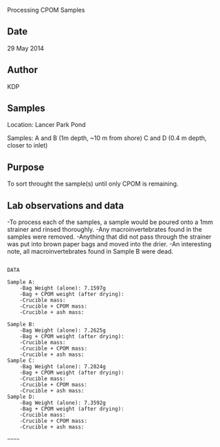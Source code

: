 Processing CPOM Samples

## Date

29 May 2014

## Author

KDP

## Samples

Location: Lancer Park Pond

Samples: 
	A and B (1m depth, ~10 m from shore)
	C and D (0.4 m depth, closer to inlet)

## Purpose

To sort throught the sample(s) until only CPOM is remaining.

## Lab observations and data

-To process each of the samples, a sample would be poured onto a 1mm strainer and rinsed thoroughly. 
	-Any macroinvertebrates found in the samples were removed. 
-Anything that did not pass through the strainer was put into brown paper bags and moved into the drier. 
-An interesting note, all macroinvertebrates found in Sample B were dead.

~~~~~

DATA 

Sample A:
	-Bag Weight (alone): 7.1597g
	-Bag + CPOM weight (after drying):
	-Crucible mass:
	-Crucible + CPOM mass:
	-Crucible + ash mass:

Sample B:
	-Bag Weight (alone): 7.2625g
	-Bag + CPOM weight (after drying):
	-Crucible mass:
	-Crucible + CPOM mass:
	-Crucible + ash mass:
Sample C:
	-Bag Weight (alone): 7.2824g
	-Bag + CPOM weight (after drying):
	-Crucible mass:
	-Crucible + CPOM mass:
	-Crucible + ash mass:
Sample D:
	-Bag Weight (alone): 7.3592g
	-Bag + CPOM weight (after drying):
	-Crucible mass:
	-Crucible + CPOM mass:
	-Crucible + ash mass:

~~~~

